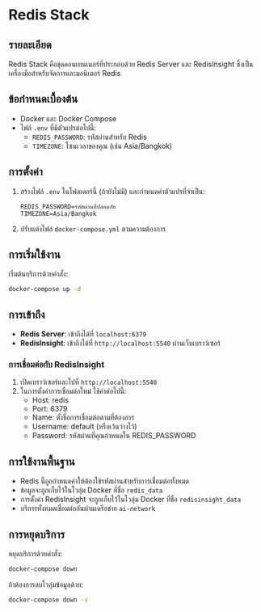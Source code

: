 # Redis Stack

## รายละเอียด
Redis Stack คือชุดคอนเทนเนอร์ที่ประกอบด้วย Redis Server และ RedisInsight ซึ่งเป็นเครื่องมือสำหรับจัดการและมอนิเตอร์ Redis

## ข้อกำหนดเบื้องต้น
- Docker และ Docker Compose
- ไฟล์ `.env` ที่มีตัวแปรต่อไปนี้:
  - `REDIS_PASSWORD`: รหัสผ่านสำหรับ Redis
  - `TIMEZONE`: โซนเวลาของคุณ (เช่น Asia/Bangkok)

## การตั้งค่า
1. สร้างไฟล์ `.env` ในโฟลเดอร์นี้ (ถ้ายังไม่มี) และกำหนดค่าตัวแปรที่จำเป็น:
   ```
   REDIS_PASSWORD=รหัสผ่านที่ปลอดภัย
   TIMEZONE=Asia/Bangkok
   ```

2. ปรับแต่งไฟล์ `docker-compose.yml` ตามความต้องการ

## การเริ่มใช้งาน
เริ่มต้นบริการด้วยคำสั่ง:
```bash
docker-compose up -d
```

## การเข้าถึง
- **Redis Server**: เข้าถึงได้ที่ `localhost:6379`
- **RedisInsight**: เข้าถึงได้ที่ `http://localhost:5540` ผ่านเว็บเบราว์เซอร์

### การเชื่อมต่อกับ RedisInsight
1. เปิดเบราว์เซอร์และไปที่ `http://localhost:5540`
2. ในการตั้งค่าการเชื่อมต่อใหม่ ใช้ค่าต่อไปนี้:
   - Host: redis
   - Port: 6379
   - Name: ตั้งชื่อการเชื่อมต่อตามที่ต้องการ
   - Username: default (หรือเว้นว่างไว้)
   - Password: รหัสผ่านที่คุณกำหนดใน REDIS_PASSWORD

## การใช้งานพื้นฐาน
- Redis นี้ถูกกำหนดค่าให้ต้องใช้รหัสผ่านสำหรับการเชื่อมต่อทั้งหมด
- ข้อมูลจะถูกเก็บไว้ในโวลุ่ม Docker ที่ชื่อ `redis_data`
- การตั้งค่า RedisInsight จะถูกเก็บไว้ในโวลุ่ม Docker ที่ชื่อ `redisinsight_data`
- บริการทั้งหมดเชื่อมต่อกันผ่านเครือข่าย `ai-network`

## การหยุดบริการ
หยุดบริการด้วยคำสั่ง:
```bash
docker-compose down
```

ถ้าต้องการลบโวลุ่มข้อมูลด้วย:
```bash
docker-compose down -v
```
